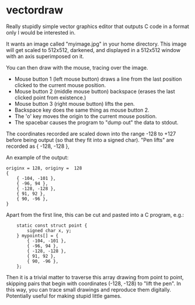 vectordraw
==========

Really stupidly simple vector graphics editor that outputs C code in a format only I would be interested in.

It wants an image called "myimage.jpg" in your home directory.  This image will get scaled to 512x512,
darkened, and displayed in a 512x512 window with an axis superimposed on it.

You can then draw with the mouse, tracing over the image.

* Mouse button 1 (left mouse button) draws a line from the last position clicked to the current mouse position.
* Mouse button 2 (middle mouse button) backspace (erases the last clicked point from existence.)
* Mouse button 3 (right mouse button) lifts the pen.
* Backspace key does the same thing as mouse button 2.
* The 'o' key moves the origin to the current mouse position.
* The spacebar causes the program to "dump out" the data to stdout.

The coordinates recorded are scaled down into the range -128 to +127 before being output
(so that they fit into a signed char).  "Pen lifts" are recorded as { -128, -128 },

An example of the output:

```
originx = 128, originy =  128
{
	{ -104, -101 },
	{ -96, 94 },
	{ -128, -128 },
	{ 91, 92 },
	{ 90, -96 },
}
```


Apart from the first line, this can be cut and pasted into a C program, e.g.:

```
	static const struct point {
		signed char x, y;
	} mypoints[] = {
		{ -104, -101 },
		{ -96, 94 },
		{ -128, -128 },
		{ 91, 92 },
		{ 90, -96 },
	};
```

Then it is a trivial matter to traverse this array drawing from point to point,
skipping pairs that begin with coordinates (-128, -128) to "lift the pen".  In this
way, you can trace small drawings and reproduce them digitally.  Potentially useful
for making stupid little games. 


